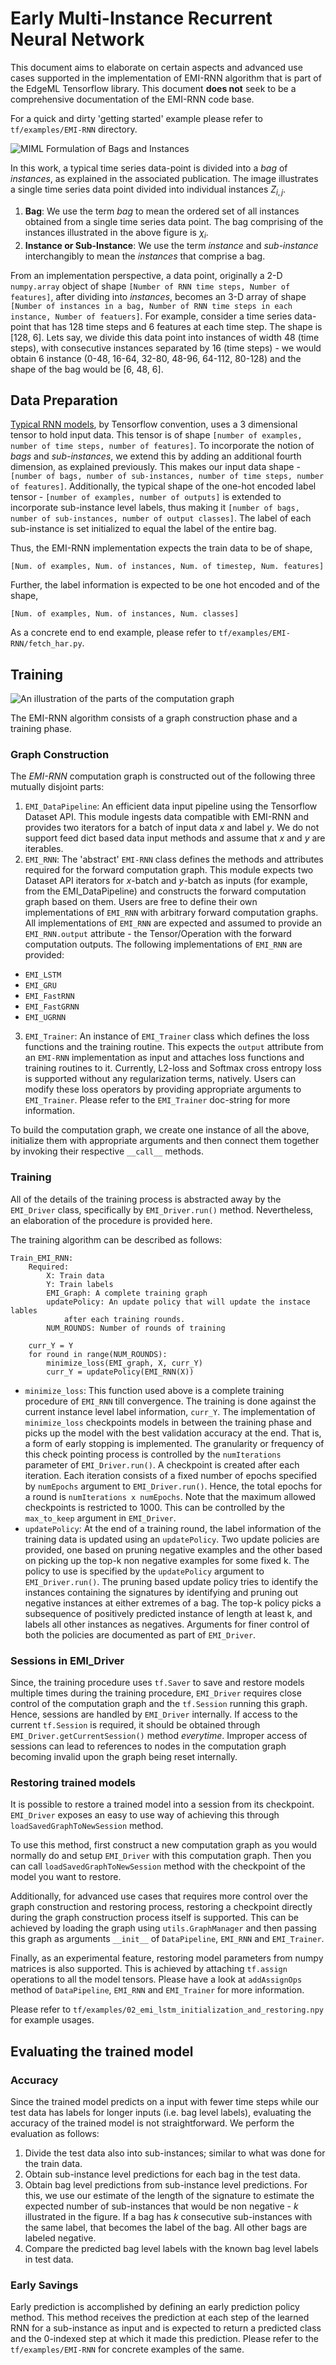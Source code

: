 # Early Multi-Instance Recurrent Neural Network

This document aims to elaborate on certain aspects and advanced use cases
supported in the implementation of EMI-RNN algorithm that is part of the EdgeML
Tensorflow library. This document **does not** seek to be a comprehensive
documentation of the EMI-RNN code base.

For a quick and dirty 'getting started' example please refer to
`tf/examples/EMI-RNN` directory.

![MIML Formulation of Bags and Instances](img/MIML_illustration.png)

In this work, a typical time series data-point is divided into a *bag* of
*instances*, as explained in the associated publication. The image illustrates
a single time series data point divided into individual instances $Z_{i, j}$.

1. **Bag**: We use the term *bag* to mean the ordered set of all instances
   obtained from a single time series data point. The bag comprising of the
instances illustrated in the above figure is $\chi_i$.
2. **Instance or Sub-Instance**: We use the term *instance* and *sub-instance*
   interchangibly to mean the *instances* that comprise a bag.

From an implementation perspective, a data point, originally a 2-D
`numpy.array` object of shape `[Number of RNN time steps, Number of features]`,
after dividing into *instances*, becomes an 3-D array of shape `[Number of
instances in a bag, Number of RNN time steps in each instance, Number of
featuers]`. For example, consider a time series data-point that has 128 time
steps and 6 features at each time step. The shape is [128, 6]. Lets say, we
divide this data point into instances of width 48 (time steps), with
consecutive instances separated by 16 (time steps) - we would obtain 6 instance
(0-48, 16-64, 32-80, 48-96, 64-112, 80-128) and the shape of the bag would be
[6, 48, 6].

## Data Preparation

[Typical RNN
models](https://github.com/aymericdamien/TensorFlow-Examples/blob/master/notebooks/3_NeuralNetworks/recurrent_network.ipynb),
by Tensorflow convention, uses a 3 dimensional tensor to hold input data. This
tensor is of shape `[number of examples, number of time steps, number of
features]`. To incorporate the notion of *bags* and *sub-instances*, we extend
this by adding an additional fourth dimension, as explained previously. This
makes our input data shape - `[number of bags, number of sub-instances, number
of time steps, number of features]`. Additionally, the typical shape of the
one-hot encoded label tensor - `[number of examples, number of outputs]` is
extended to incorporate sub-instance level labels, thus making it `[number of
bags, number of sub-instances, number of output classes]`. The label of each
sub-instance is set initialized to equal the label of the entire bag.

Thus, the EMI-RNN implementation expects the train data to be of shape,

    [Num. of examples, Num. of instances, Num. of timestep, Num. features]
    
Further, the label information is expected to be one hot encoded and of the
shape,

    [Num. of examples, Num. of instances, Num. classes]

As a concrete end to end example, please refer to
`tf/examples/EMI-RNN/fetch_har.py`.

## Training

![An illustration of the parts of the computation graph](img/3PartsGraph.png)

The EMI-RNN algorithm consists of a graph construction phase and a training
phase. 

### Graph Construction

The *EMI-RNN* computation graph is constructed out of the following three
mutually disjoint parts:

1. `EMI_DataPipeline`: An efficient data input pipeline using the Tensorflow
   Dataset API. This module ingests data compatible with EMI-RNN and provides
two iterators for a batch of input data $x$ and label $y$. We do not support
feed dict based data input methods and assume that $x$ and $y$ are iterables.
2. `EMI_RNN`: The 'abstract' `EMI-RNN` class defines the methods and attributes
   required for the forward computation graph. This module expects two Dataset
API iterators for $x$-batch and $y$-batch as inputs (for example, from the
EMI_DataPipeline) and constructs the forward computation graph based on them.
Users are free to define their own implementations of `EMI_RNN` with arbitrary
forward computation graphs. All implementations of `EMI_RNN` are expected and
assumed to provide an `EMI_RNN.output` attribute - the Tensor/Operation with
the forward computation outputs. The following implementations of `EMI_RNN` are
provided:
  - `EMI_LSTM` 
  - `EMI_GRU`
  - `EMI_FastRNN`
  - `EMI_FastGRNN`
  - `EMI_UGRNN`

3. `EMI_Trainer`: An instance of `EMI_Trainer` class which defines the loss
functions and the training routine. This expects the `output` attribute from an
`EMI-RNN` implementation as input and attaches loss functions and training
routines to it. Currently, L2-loss and Softmax cross entropy loss is supported
without any regularization terms, natively. Users can modify these loss
operators by providing appropriate arguments to `EMI_Trainer`. Please refer to
the `EMI_Trainer` doc-string for more information.

To build the computation graph, we create one instance of all the above,
initialize them with appropriate arguments and then connect them together by
invoking their respective `__call__` methods.

### Training

All of the details of the training process is abstracted away by the
`EMI_Driver` class, specifically by `EMI_Driver.run()` method. Nevertheless, an
elaboration of the procedure is provided here.

The training algorithm can be described as follows:

```
Train_EMI_RNN:
    Required:
		X: Train data
		Y: Train labels
		EMI_Graph: A complete training graph
		updatePolicy: An update policy that will update the instace lables
			after each training rounds. 
		NUM_ROUNDS: Number of rounds of training
    
    curr_Y = Y
	for round in range(NUM_ROUNDS): 
		minimize_loss(EMI_graph, X, curr_Y)
		curr_Y = updatePolicy(EMI_RNN(X))
```

- `minimize_loss`: This function used above is a complete training procedure of
  `EMI_RNN` till convergence. The training is done against the current instance
level label information, `curr_Y`. The implementation of `minimize_loss`
checkpoints models in between the training phase and picks up the model with
the best validation accuracy at the end. That is, a form of early stopping is
implemented. The granularity or frequency of this check pointing process is
controlled by the `numIterations` parameter of `EMI_Driver.run()`. A checkpoint
is created after each iteration. Each iteration consists of a fixed number of
epochs specified by `numEpochs` argument to `EMI_Driver.run()`. Hence, the
total epochs for a round is `numIterations x numEpochs`. Note that the maximum
allowed checkpoints is restricted to 1000. This can be controlled by the
`max_to_keep` argument in `EMI_Driver`.
- `updatePolicy`: At the end of a training round, the label information of the
  training data is updated using an `updatePolicy`. Two update policies are
provided, one based on pruning negative examples and the other based on picking
up the top-k non negative examples for some fixed k. The policy to use is
specified by the `updatePolicy` argument to `EMI_Driver.run()`. The pruning
based update policy tries to identify the instances containing the signatures
by identifying and pruning out negative instances at either extremes of a bag.
The top-k policy picks a subsequence of positively predicted instance of length
at least k, and labels all other instances as negatives. Arguments for finer
control of both the policies are documented as part of `EMI_Driver`.

### Sessions in EMI_Driver

Since, the training procedure uses `tf.Saver` to save and restore models
multiple times during the training procedure, `EMI_Driver` requires close
control of the computation graph and the `tf.Session` running this graph.
Hence, sessions are handled by `EMI_Driver` internally. If access to the
current `tf.Session` is required, it should be obtained through
`EMI_Driver.getCurrentSession()` method *everytime*. Improper access of
sessions can lead to references to nodes in the computation graph becoming
invalid upon the graph being reset internally.

### Restoring trained models

It is possible to restore a trained model into a session from its checkpoint.
`EMI_Driver` exposes an easy to use way of achieving this through
`loadSavedGraphToNewSession` method. 

To use this method, first construct a new computation graph as you would
normally do and setup `EMI_Driver` with this computation graph. Then you can
call `loadSavedGraphToNewSession` method with the checkpoint of the model you
want to restore.

Additionally, for advanced use cases that requires more control over the graph
construction and restoring process, restoring a checkpoint directly during the
graph construction process itself is supported. This can be achieved by loading
the graph using `utils.GraphManager` and then passing this graph as
arguments `__init__` of `DataPipeline`, `EMI_RNN` and `EMI_Trainer`.

Finally, as an experimental feature, restoring model parameters from numpy
matrices is also supported. This is achieved by attaching `tf.assign`
operations to all the model tensors. Please have a look at `addAssignOps`
method of `DataPipeline`, `EMI_RNN` and `EMI_Trainer` for more information.

Please refer to `tf/examples/02_emi_lstm_initialization_and_restoring.npy` for
example usages.

## Evaluating the  trained model

### Accuracy

Since the trained model predicts on a input with fewer time steps while our test
data has labels for longer inputs (i.e. bag level labels), evaluating the
accuracy of the trained model is not straightforward. We perform the
evaluation as follows:

1. Divide the test data also into sub-instances; similar to what was done for
the train data.
2. Obtain sub-instance level predictions for each bag in the test data.
3. Obtain bag level predictions from sub-instance level predictions. For this,
we use our estimate of the length of the signature to estimate the expected
number of sub-instances that would be non negative - $k$ illustrated in the
figure. If a bag has $k$ consecutive sub-instances with the same label, that
becomes the label of the bag. All other bags are labeled negative.
4. Compare the predicted bag level labels with the known bag level labels in
test data.

### Early Savings

Early prediction is accomplished by defining an early prediction policy method.
This method receives the prediction at each step of the learned RNN for a
sub-instance as input and is expected to return a predicted class and the
0-indexed step at which it made this prediction.  Please refer to the
`tf/examples/EMI-RNN` for concrete examples of the same.
